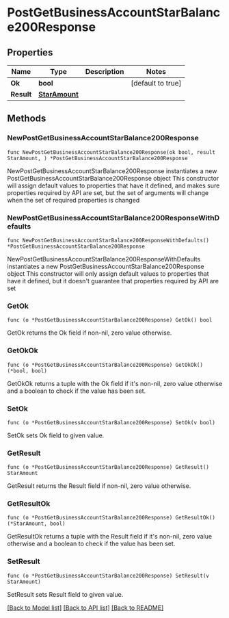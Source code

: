 # PostGetBusinessAccountStarBalance200Response

## Properties

Name | Type | Description | Notes
------------ | ------------- | ------------- | -------------
**Ok** | **bool** |  | [default to true]
**Result** | [**StarAmount**](StarAmount.md) |  | 

## Methods

### NewPostGetBusinessAccountStarBalance200Response

`func NewPostGetBusinessAccountStarBalance200Response(ok bool, result StarAmount, ) *PostGetBusinessAccountStarBalance200Response`

NewPostGetBusinessAccountStarBalance200Response instantiates a new PostGetBusinessAccountStarBalance200Response object
This constructor will assign default values to properties that have it defined,
and makes sure properties required by API are set, but the set of arguments
will change when the set of required properties is changed

### NewPostGetBusinessAccountStarBalance200ResponseWithDefaults

`func NewPostGetBusinessAccountStarBalance200ResponseWithDefaults() *PostGetBusinessAccountStarBalance200Response`

NewPostGetBusinessAccountStarBalance200ResponseWithDefaults instantiates a new PostGetBusinessAccountStarBalance200Response object
This constructor will only assign default values to properties that have it defined,
but it doesn't guarantee that properties required by API are set

### GetOk

`func (o *PostGetBusinessAccountStarBalance200Response) GetOk() bool`

GetOk returns the Ok field if non-nil, zero value otherwise.

### GetOkOk

`func (o *PostGetBusinessAccountStarBalance200Response) GetOkOk() (*bool, bool)`

GetOkOk returns a tuple with the Ok field if it's non-nil, zero value otherwise
and a boolean to check if the value has been set.

### SetOk

`func (o *PostGetBusinessAccountStarBalance200Response) SetOk(v bool)`

SetOk sets Ok field to given value.


### GetResult

`func (o *PostGetBusinessAccountStarBalance200Response) GetResult() StarAmount`

GetResult returns the Result field if non-nil, zero value otherwise.

### GetResultOk

`func (o *PostGetBusinessAccountStarBalance200Response) GetResultOk() (*StarAmount, bool)`

GetResultOk returns a tuple with the Result field if it's non-nil, zero value otherwise
and a boolean to check if the value has been set.

### SetResult

`func (o *PostGetBusinessAccountStarBalance200Response) SetResult(v StarAmount)`

SetResult sets Result field to given value.



[[Back to Model list]](../README.md#documentation-for-models) [[Back to API list]](../README.md#documentation-for-api-endpoints) [[Back to README]](../README.md)


